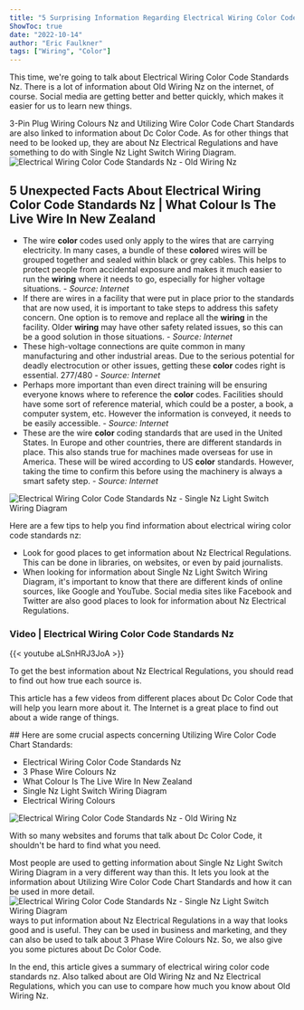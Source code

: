 ```yaml
---
title: "5 Surprising Information Regarding Electrical Wiring Color Code Standards Nz"
ShowToc: true 
date: "2022-10-14"
author: "Eric Faulkner" 
tags: ["Wiring", "Color"]
---
```


	
This time, we're going to talk about Electrical Wiring Color Code Standards Nz. There is a lot of information about Old Wiring Nz on the internet, of course. Social media are getting better and better quickly, which makes it easier for us to learn new things.

3-Pin Plug Wiring Colours Nz and Utilizing Wire Color Code Chart Standards are also linked to information about Dc Color Code. As for other things that need to be looked up, they are about Nz Electrical Regulations and have something to do with Single Nz Light Switch Wiring Diagram.
<img loading="lazy" src="https://i.pinimg.com/736x/b6/88/9d/b6889d60f666d09ace8fc1291116ee3b.jpg" onerror="this.onerror=null;this.src='https://blogger.googleusercontent.com/img/a/AVvXsEhe7F7TRXHtjiKvHb5vS7DmnxvpHiDyoYyYvm1nHB3Qp2_w3BnM6A2eq4v7FYxCC9bfZt3a9vIMtAYEKUiaDQbHMg-ViyGmRIj39MLp0bGFfgfYw1Dc9q_H-T0wiTm3l0Uq42dETrN9eC8aGJ9_IORZsxST1AcLR7np1koOfcc7tnHa4S8Mwz_xD9d0=s16000';" alt="Electrical Wiring Color Code Standards Nz - Old Wiring Nz" >

## 5 Unexpected Facts About Electrical Wiring Color Code Standards Nz | What Colour Is The Live Wire In New Zealand
-   The wire **color** codes used only apply to the wires that are carrying electricity. In many cases, a bundle of these **color**ed wires will be grouped together and sealed within black or grey cables. This helps to protect people from accidental exposure and makes it much easier to run the **wiring** where it needs to go, especially for higher voltage situations. - <cite>Source: Internet</cite>
-   If there are wires in a facility that were put in place prior to the standards that are now used, it is important to take steps to address this safety concern. One option is to remove and replace all the **wiring** in the facility. Older **wiring** may have other safety related issues, so this can be a good solution in those situations. - <cite>Source: Internet</cite>
-   These high-voltage connections are quite common in many manufacturing and other industrial areas. Due to the serious potential for deadly electrocution or other issues, getting these **color** codes right is essential. 277/480 - <cite>Source: Internet</cite>
-   Perhaps more important than even direct training will be ensuring everyone knows where to reference the **color** codes. Facilities should have some sort of reference material, which could be a poster, a book, a computer system, etc. However the information is conveyed, it needs to be easily accessible. - <cite>Source: Internet</cite>
-   These are the wire **color** coding standards that are used in the United States. In Europe and other countries, there are different standards in place. This also stands true for machines made overseas for use in America. These will be wired according to US **color** standards. However, taking the time to confirm this before using the machinery is always a smart safety step. - <cite>Source: Internet</cite>


<img loading="lazy" src="https://www.emsd.gov.hk/filemanager/en/content_502/e08big_e.jpg" onerror="this.onerror=null;this.src='https://blogger.googleusercontent.com/img/a/AVvXsEhe7F7TRXHtjiKvHb5vS7DmnxvpHiDyoYyYvm1nHB3Qp2_w3BnM6A2eq4v7FYxCC9bfZt3a9vIMtAYEKUiaDQbHMg-ViyGmRIj39MLp0bGFfgfYw1Dc9q_H-T0wiTm3l0Uq42dETrN9eC8aGJ9_IORZsxST1AcLR7np1koOfcc7tnHa4S8Mwz_xD9d0=s16000';" alt="Electrical Wiring Color Code Standards Nz - Single Nz Light Switch Wiring Diagram" >

Here are a few tips to help you find information about electrical wiring color code standards nz:
- Look for good places to get information about Nz Electrical Regulations. This can be done in libraries, on websites, or even by paid journalists.
- When looking for information about Single Nz Light Switch Wiring Diagram, it's important to know that there are different kinds of online sources, like Google and YouTube. Social media sites like Facebook and Twitter are also good places to look for information about Nz Electrical Regulations.

### Video | Electrical Wiring Color Code Standards Nz
{{< youtube aLSnHRJ3JoA >}} 

To get the best information about Nz Electrical Regulations, you should read to find out how true each source is.

This article has a few videos from different places about Dc Color Code that will help you learn more about it. The Internet is a great place to find out about a wide range of things.
<script async="async" data-cfasync="false" src="//normallydemandedalter.com/fe63df3c5408708b15d8dc3d9b206b31/invoke.js"></script>
<div id="container-fe63df3c5408708b15d8dc3d9b206b31"></div>
## Here are some crucial aspects concerning Utilizing Wire Color Code Chart Standards:

- Electrical Wiring Color Code Standards Nz
- 3 Phase Wire Colours Nz
- What Colour Is The Live Wire In New Zealand
- Single Nz Light Switch Wiring Diagram
- Electrical Wiring Colours

 <img loading="lazy" src="https://www.aaelectricalservices.co.uk/aaes/wp-content/uploads/2013/07/wiring-three-phase-old-and-new-diagram-630.jpg" onerror="this.onerror=null;this.src='https://blogger.googleusercontent.com/img/a/AVvXsEhe7F7TRXHtjiKvHb5vS7DmnxvpHiDyoYyYvm1nHB3Qp2_w3BnM6A2eq4v7FYxCC9bfZt3a9vIMtAYEKUiaDQbHMg-ViyGmRIj39MLp0bGFfgfYw1Dc9q_H-T0wiTm3l0Uq42dETrN9eC8aGJ9_IORZsxST1AcLR7np1koOfcc7tnHa4S8Mwz_xD9d0=s16000';" alt="Electrical Wiring Color Code Standards Nz - Old Wiring Nz" >

With so many websites and forums that talk about Dc Color Code, it shouldn't be hard to find what you need.

Most people are used to getting information about Single Nz Light Switch Wiring Diagram in a very different way than this. It lets you look at the information about Utilizing Wire Color Code Chart Standards and how it can be used in more detail.
<img loading="lazy" src="https://www.todayifoundout.com/wp-content/uploads/2015/03/electric-wires.jpg" onerror="this.onerror=null;this.src='https://blogger.googleusercontent.com/img/a/AVvXsEhe7F7TRXHtjiKvHb5vS7DmnxvpHiDyoYyYvm1nHB3Qp2_w3BnM6A2eq4v7FYxCC9bfZt3a9vIMtAYEKUiaDQbHMg-ViyGmRIj39MLp0bGFfgfYw1Dc9q_H-T0wiTm3l0Uq42dETrN9eC8aGJ9_IORZsxST1AcLR7np1koOfcc7tnHa4S8Mwz_xD9d0=s16000';" alt="Electrical Wiring Color Code Standards Nz - Single Nz Light Switch Wiring Diagram" >
ways to put information about Nz Electrical Regulations in a way that looks good and is useful. They can be used in business and marketing, and they can also be used to talk about 3 Phase Wire Colours Nz. So, we also give you some pictures about Dc Color Code.

In the end, this article gives a summary of electrical wiring color code standards nz. Also talked about are Old Wiring Nz and Nz Electrical Regulations, which you can use to compare how much you know about Old Wiring Nz.
	
	
	
	

